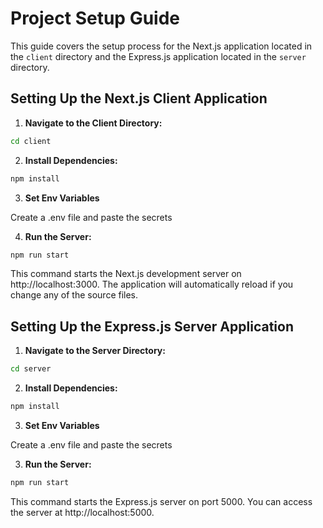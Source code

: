 # Project Setup Guide

This guide covers the setup process for the Next.js application located in the `client` directory and the Express.js application located in the `server` directory.

## Setting Up the Next.js Client Application

1. **Navigate to the Client Directory:**

```sh
cd client
```

2. **Install Dependencies:**

```sh
npm install
```

3. **Set Env Variables**

Create a .env file and paste the secrets

4. **Run the Server:**

```sh
npm run start
```

This command starts the Next.js development server on http://localhost:3000. The application will automatically reload if you change any of the source files.

## Setting Up the Express.js Server Application

1. **Navigate to the Server Directory:**

```sh
cd server
```

2. **Install Dependencies:**

```sh
npm install
```

3. **Set Env Variables**

Create a .env file and paste the secrets

3. **Run the Server:**

```sh
npm run start
```

This command starts the Express.js server on port 5000. You can access the server at http://localhost:5000.